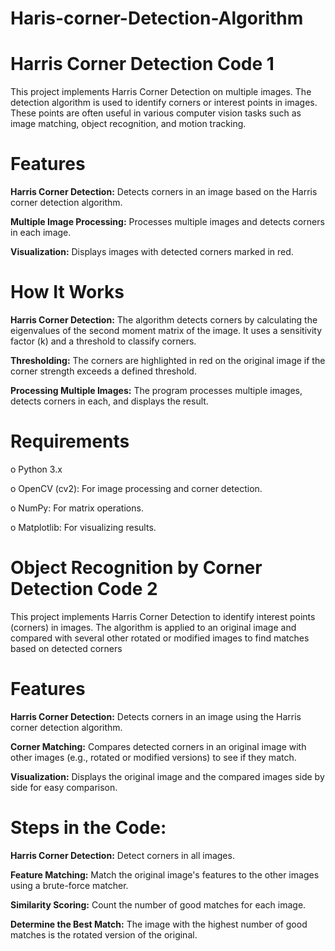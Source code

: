 # Haris-corner-Detection-Algorithm

# Harris Corner Detection Code 1

This project implements Harris Corner Detection on multiple images. The detection algorithm is used to identify corners or interest points in images. These points are often useful in various computer vision tasks such as image matching, object recognition, and motion tracking.

# Features

**Harris Corner Detection:** Detects corners in an image based on the Harris corner detection algorithm.

**Multiple Image Processing:** Processes multiple images and detects corners in each image.

**Visualization:** Displays images with detected corners marked in red.

# How It Works

**Harris Corner Detection:** The algorithm detects corners by calculating the eigenvalues of the second moment matrix of the image. It uses a sensitivity factor (k) and a threshold to classify corners.

**Thresholding:** The corners are highlighted in red on the original image if the corner strength exceeds a defined threshold.

**Processing Multiple Images:** The program processes multiple images, detects corners in each, and displays the result.

# Requirements

o Python 3.x

o OpenCV (cv2): For image processing and corner detection.

o NumPy: For matrix operations.

o Matplotlib: For visualizing results.


# Object Recognition by Corner Detection  Code 2

This project implements Harris Corner Detection to identify interest points (corners) in images. The algorithm is applied to an original image and compared with several other rotated or modified images to find matches based on detected corners

# Features

**Harris Corner Detection:** Detects corners in an image using the Harris corner detection algorithm.

**Corner Matching:** Compares detected corners in an original image with other images (e.g., rotated or modified versions) to see if they match.

**Visualization:** Displays the original image and the compared images side by side for easy comparison.

# Steps in the Code:

**Harris Corner Detection:** Detect corners in all images.

**Feature Matching:** Match the original image's features to the other images using a brute-force matcher.

**Similarity Scoring:** Count the number of good matches for each image.

**Determine the Best Match:** The image with the highest number of good matches is the rotated version of the original.
